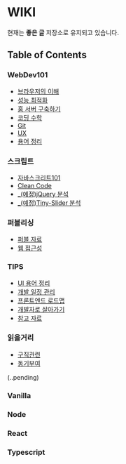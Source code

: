 ﻿# WIKI

현재는 **좋은 글** 저장소로 유지되고 있습니다.


##  Table of Contents

### WebDev101
- [브라우저의 이해](WebDev101/How-Browser-Work.md)
- [성능 최적화](WebDev101/Performance-Optimization.md)
- [홈 서버 구축하기](WebDev101/Home-Server.md)
- [코딩 수학](WebDev101/Coding-Math.md)
- [Git](WebDev101/Git.md)
- [UX](WebDev101/UX.md)
- [용어 정리](WebDev101/Term.md)


### 스크립트
- [자바스크리트101](Script/JavaScript101.md)
- [Clean Code](Script/Clean-Code.md)
- [_(예정)jQuery 분석](Script/Dive-into-jQuery.md)
- [_(예정)Tiny-Slider 분석](Script/Tiny-Slider.md)


### 퍼블리싱
- [퍼블 자료](Publishing/Reference.md)
- [웹 접근성](Publishing/Web-Content-Accessibility-Guidelines.md)


### TIPS
- [UI 용어 정리](TIPS/Definition-UI-Words.md)
- [개발 일정 관리](TIPS/Dev-Task-Management.md)
- [프론트엔드 로드맵](TIPS/Front-End-Road-Map.md)
- [개발자로 살아가기](TIPS/Developer-Behaviour.md)
- [참고 자료](TIPS/References.md)


### 읽을거리
- [구직관련](Reading/Job.md)
- [동기부여](Reading/Motivation.md)

(..pending)
### Vanilla
### Node
### React
### Typescript
